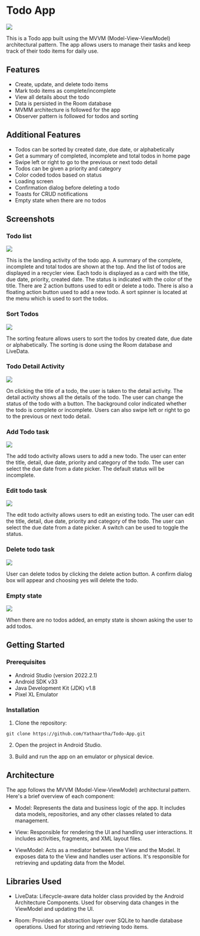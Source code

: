 # Todo App

![](app-home.png)

This is a Todo app built using the MVVM (Model-View-ViewModel) architectural pattern. The app allows users to manage their tasks and keep track of their todo items for daily use.

## Features

- Create, update, and delete todo items
- Mark todo items as complete/incomplete
- View all details about the todo
- Data is persisted in the Room database
- MVMM architecture is followed for the app
- Observer pattern is followed for todos and sorting

## Additional Features

- Todos can be sorted by created date, due date, or alphabetically
- Get a summary of completed, incomplete and total todos in home page
- Swipe left or right to go to the previous or next todo detail
- Todos can be given a priority and category
- Color coded todos based on status
- Loading screen
- Confirmation dialog before deleting a todo
- Toasts for CRUD notifications
- Empty state when there are no todos

## Screenshots

### Todo list

![](todos-list.gif)

This is the landing activity of the todo app. A summary of the complete, incomplete and total todos are shown at the top. And the list of todos are displayed in a recycler view. Each todo is 
displayed as a card with the title, due date, priority, created date. The status is indicated with the color of the title. There are 2 action buttons used to edit or delete a todo. There is also a 
floating action button used to add a new todo. A sort spinner is located at the menu which is used to sort the todos.

### Sort Todos

![](sorting-todos.gif)

The sorting feature allows users to sort the todos by created date, due date or alphabetically. The sorting is done using the Room database and LiveData.

### Todo Detail Activity

![](todo-detail.gif)

On clicking the title of a todo, the user is taken to the detail activity. The detail activity shows all the details of the todo. The user can change the status of the todo with a button. 
The background color indicated whether the todo is complete or incomplete. Users can also swipe left or right to go to the previous or next todo detail.

### Add Todo task

![](add-todo.gif)

The add todo activity allows users to add a new todo. The user can enter the title, detail, due date, priority and category of the todo. The user can select the due date from a date picker. The default status will be incomplete.

### Edit todo task

![](edit-todo.gif)

The edit todo activity allows users to edit an existing todo. The user can edit the title, detail, due date, priority and category of the todo. The user can select the due date from a date picker. A switch can be used to toggle the status.

### Delete todo task

![](delete-todo.gif)

User can delete todos by clicking the delete action button. A confirm dialog box will appear and choosing yes will delete the todo.

### Empty state

![](empty-state.png)

When there are no todos added, an empty state is shown asking the user to add todos.


## Getting Started

### Prerequisites

- Android Studio (version 2022.2.1)
- Android SDK v33
- Java Development Kit (JDK) v1.8
- Pixel XL Emulator

### Installation

1. Clone the repository:

```git clone https://github.com/Yathaartha/Todo-App.git```


2. Open the project in Android Studio.

3. Build and run the app on an emulator or physical device.

## Architecture

The app follows the MVVM (Model-View-ViewModel) architectural pattern. Here's a brief overview of each component:

- Model: Represents the data and business logic of the app. It includes data models, repositories, and any other classes related to data management.

- View: Responsible for rendering the UI and handling user interactions. It includes activities, fragments, and XML layout files.

- ViewModel: Acts as a mediator between the View and the Model. It exposes data to the View and handles user actions. It's responsible for retrieving and updating data from the Model.

## Libraries Used

- LiveData: Lifecycle-aware data holder class provided by the Android Architecture Components. Used for observing data changes in the ViewModel and updating the UI.

- Room: Provides an abstraction layer over SQLite to handle database operations. Used for storing and retrieving todo items.
